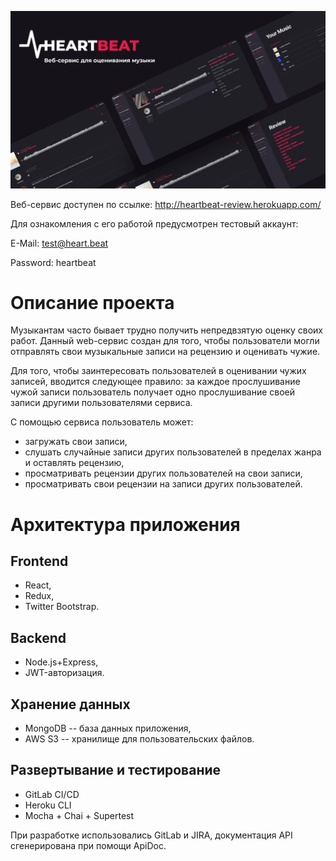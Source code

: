 ![Splash Screen](/images/heartbeat.png)

Веб-сервис доступен по ссылке: http://heartbeat-review.herokuapp.com/

Для ознакомления с его работой предусмотрен тестовый аккаунт:

E-Mail: test@heart.beat

Password: heartbeat

# Описание проекта
Музыкантам часто бывает трудно получить непредвзятую оценку своих работ. Данный web-сервис создан для того, чтобы пользователи могли отправлять свои музыкальные записи на рецензию и оценивать чужие.

Для того, чтобы заинтересовать пользователей в оценивании чужих записей, вводится следующее правило: за каждое прослушивание чужой записи пользователь получает одно прослушивание своей записи другими пользователями сервиса.

С помощью сервиса пользователь может:
* загружать свои записи,
* слушать случайные записи других пользователей в пределах жанра и оставлять рецензию,
* просматривать рецензии других пользователей на свои записи,
* просматривать свои рецензии на записи других пользователей.

# Архитектура приложения
## Frontend
* React,
* Redux,
* Twitter Bootstrap.

## Backend
* Node.js+Express,
* JWT-авторизация.

## Хранение данных
* MongoDB -- база данных приложения,
* AWS S3 -- хранилище для пользовательских файлов.

## Развертывание и тестирование
* GitLab CI/CD
* Heroku CLI
* Mocha + Chai + Supertest

При разработке использовались GitLab и JIRA, документация API сгенерирована при помощи ApiDoc.
